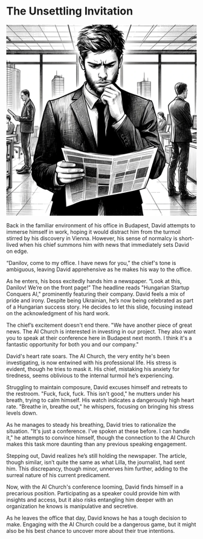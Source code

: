 # The Unsettling Invitation

![The front page](./images/15.newspaper.png "The front page")

Back in the familiar environment of his office in Budapest, David attempts to immerse himself in work, hoping it would distract him from the turmoil stirred by his discovery in Vienna. However, his sense of normalcy is short-lived when his chief summons him with news that immediately sets David on edge.

“Danilov, come to my office. I have news for you,” the chief's tone is ambiguous, leaving David apprehensive as he makes his way to the office.

As he enters, his boss excitedly hands him a newspaper. “Look at this, Danilov! We’re on the front page!” The headline reads "Hungarian Startup Conquers AI," prominently featuring their company. David feels a mix of pride and irony. Despite being Ukrainian, he’s now being celebrated as part of a Hungarian success story. He decides to let this slide, focusing instead on the acknowledgment of his hard work.

The chief’s excitement doesn't end there. "We have another piece of great news. The AI Church is interested in investing in our project. They also want you to speak at their conference here in Budapest next month. I think it's a fantastic opportunity for both you and our company."

David's heart rate soars. The AI Church, the very entity he's been investigating, is now entwined with his professional life. His stress is evident, though he tries to mask it. His chief, mistaking his anxiety for tiredness, seems oblivious to the internal turmoil he’s experiencing.

Struggling to maintain composure, David excuses himself and retreats to the restroom. "Fuck, fuck, fuck. This isn't good," he mutters under his breath, trying to calm himself. His watch indicates a dangerously high heart rate. "Breathe in, breathe out," he whispers, focusing on bringing his stress levels down.

As he manages to steady his breathing, David tries to rationalize the situation. "It's just a conference. I've spoken at these before. I can handle it," he attempts to convince himself, though the connection to the AI Church makes this task more daunting than any previous speaking engagement.

Stepping out, David realizes he’s still holding the newspaper. The article, though similar, isn’t quite the same as what Lilla, the journalist, had sent him. This discrepancy, though minor, unnerves him further, adding to the surreal nature of his current predicament.

Now, with the AI Church's conference looming, David finds himself in a precarious position. Participating as a speaker could provide him with insights and access, but it also risks entangling him deeper with an organization he knows is manipulative and secretive.

As he leaves the office that day, David knows he has a tough decision to make. Engaging with the AI Church could be a dangerous game, but it might also be his best chance to uncover more about their true intentions.

